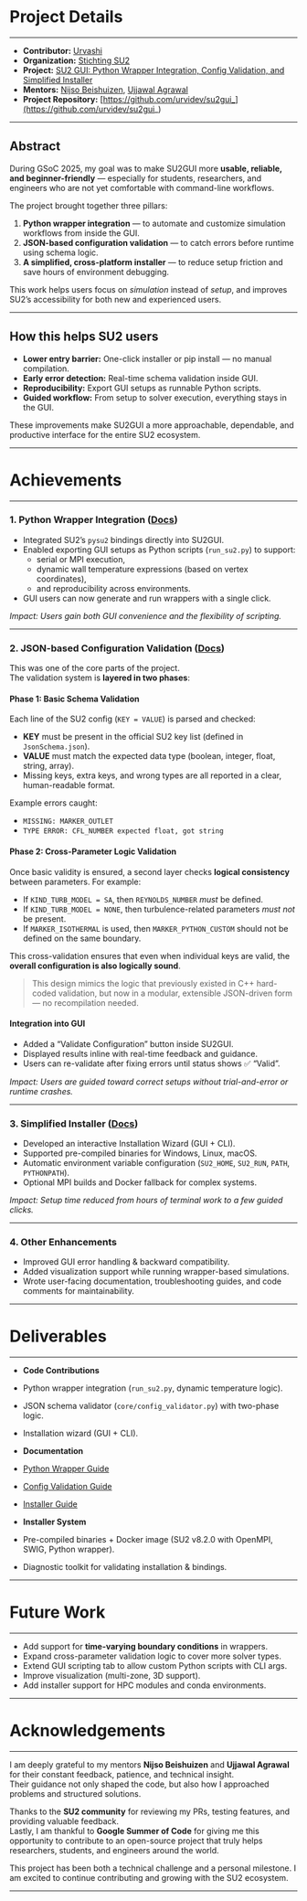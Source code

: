 # Project Details

---

- **Contributor:** [Urvashi](https://github.com/urvidev)
- **Organization:** [Stichting SU2](https://github.com/su2code)
- **Project:** [SU2 GUI: Python Wrapper Integration, Config Validation, and Simplified Installer](https://summerofcode.withgoogle.com/programs/2025/projects)
- **Mentors:** [Nijso Beishuizen](https://github.com/bigfooted), [Ujjawal Agrawal](https://github.com/Ujjawal179)
- **Project Repository:** [https://github.com/urvidev/su2gui_](https://github.com/urvidev/su2gui_)

---

## Abstract

During GSoC 2025, my goal was to make SU2GUI more **usable, reliable, and beginner-friendly** — especially for students, researchers, and engineers who are not yet comfortable with command-line workflows.

The project brought together three pillars:
1. **Python wrapper integration** — to automate and customize simulation workflows from inside the GUI.
2. **JSON-based configuration validation** — to catch errors before runtime using schema logic.
3. **A simplified, cross-platform installer** — to reduce setup friction and save hours of environment debugging.

This work helps users focus on *simulation* instead of *setup*, and improves SU2’s accessibility for both new and experienced users.

---

## How this helps SU2 users

- **Lower entry barrier:** One-click installer or pip install — no manual compilation.
-  **Early error detection:** Real-time schema validation inside GUI.
-  **Reproducibility:** Export GUI setups as runnable Python scripts.
-  **Guided workflow:** From setup to solver execution, everything stays in the GUI.

These improvements make SU2GUI a more approachable, dependable, and productive interface for the entire SU2 ecosystem.

---

#  Achievements

---

###  1. Python Wrapper Integration ([Docs](/su2gui/Python-Wrapper/))

- Integrated SU2’s `pysu2` bindings directly into SU2GUI.
- Enabled exporting GUI setups as Python scripts (`run_su2.py`) to support:
  - serial or MPI execution,
  - dynamic wall temperature expressions (based on vertex coordinates),
  - and reproducibility across environments.
- GUI users can now generate and run wrappers with a single click.

 *Impact: Users gain both GUI convenience and the flexibility of scripting.*

---

###  2. JSON-based Configuration Validation ([Docs](/su2gui/Config-Validation/))

This was one of the core parts of the project.  
The validation system is **layered in two phases**:

####  Phase 1: Basic Schema Validation

Each line of the SU2 config (`KEY = VALUE`) is parsed and checked:

- **KEY** must be present in the official SU2 key list (defined in `JsonSchema.json`).
- **VALUE** must match the expected data type (boolean, integer, float, string, array).
- Missing keys, extra keys, and wrong types are all reported in a clear, human-readable format.

Example errors caught:
- `MISSING: MARKER_OUTLET`
- `TYPE ERROR: CFL_NUMBER expected float, got string`

####  Phase 2: Cross-Parameter Logic Validation

Once basic validity is ensured, a second layer checks **logical consistency** between parameters. For example:

- If `KIND_TURB_MODEL = SA`, then `REYNOLDS_NUMBER` *must* be defined.
- If `KIND_TURB_MODEL = NONE`, then turbulence-related parameters *must not* be present.
- If `MARKER_ISOTHERMAL` is used, then `MARKER_PYTHON_CUSTOM` should not be defined on the same boundary.

This cross-validation ensures that even when individual keys are valid, the **overall configuration is also logically sound**.

>  This design mimics the logic that previously existed in C++ hard-coded validation, but now in a modular, extensible JSON-driven form — no recompilation needed.

####  Integration into GUI

- Added a “Validate Configuration” button inside SU2GUI.
- Displayed results inline with real-time feedback and guidance.
- Users can re-validate after fixing errors until status shows ✅ “Valid”.

 *Impact: Users are guided toward correct setups without trial-and-error or runtime crashes.*

---

###  3. Simplified Installer ([Docs](/su2gui/SU2-Installer/))

- Developed an interactive Installation Wizard (GUI + CLI).
- Supported pre-compiled binaries for Windows, Linux, macOS.
- Automatic environment variable configuration (`SU2_HOME`, `SU2_RUN`, `PATH`, `PYTHONPATH`).
- Optional MPI builds and Docker fallback for complex systems.

 *Impact: Setup time reduced from hours of terminal work to a few guided clicks.*

---

###  4. Other Enhancements

- Improved GUI error handling & backward compatibility.
- Added visualization support while running wrapper-based simulations.
- Wrote user-facing documentation, troubleshooting guides, and code comments for maintainability.

---

#  Deliverables

---

-  **Code Contributions**
  - Python wrapper integration (`run_su2.py`, dynamic temperature logic).
  - JSON schema validator (`core/config_validator.py`) with two-phase logic.
  - Installation wizard (GUI + CLI).

-  **Documentation**
  - [Python Wrapper Guide](/su2gui/Python-Wrapper/)
  - [Config Validation Guide](/su2gui/Config-Validation/)
  - [Installer Guide](/su2gui/SU2-Installer/)

-  **Installer System**
  - Pre-compiled binaries + Docker image (SU2 v8.2.0 with OpenMPI, SWIG, Python wrapper).
  - Diagnostic toolkit for validating installation & bindings.

---

#  Future Work

---

- Add support for **time-varying boundary conditions** in wrappers.
- Expand cross-parameter validation logic to cover more solver types.
- Extend GUI scripting tab to allow custom Python scripts with CLI args.
- Improve visualization (multi-zone, 3D support).
- Add installer support for HPC modules and conda environments.

---

#  Acknowledgements

---

I am deeply grateful to my mentors **Nijso Beishuizen** and **Ujjawal Agrawal** for their constant feedback, patience, and technical insight.  
Their guidance not only shaped the code, but also how I approached problems and structured solutions.

Thanks to the **SU2 community** for reviewing my PRs, testing features, and providing valuable feedback.  
Lastly, I am thankful to **Google Summer of Code** for giving me this opportunity to contribute to an open-source project that truly helps researchers, students, and engineers around the world.

This project has been both a technical challenge and a personal milestone. I am excited to continue contributing and growing with the SU2 ecosystem.

---
